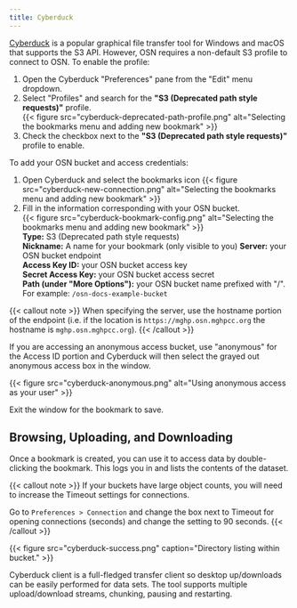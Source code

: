 ```yaml
---
title: Cyberduck
---
```


[Cyberduck](https://cyberduck.io/) is a popular graphical file transfer tool for Windows and macOS that supports the S3 API.
However, OSN requires a non-default S3 profile to connect to OSN. To enable the profile: 

1. Open the Cyberduck "Preferences" pane from the "Edit" menu dropdown.
2. Select "Profiles" and search for the **"S3 (Deprecated path style requests)"** profile.  
{{< figure src="cyberduck-deprecated-path-profile.png" alt="Selecting the bookmarks menu and adding new bookmark" >}}
1. Check the checkbox next to the **"S3 (Deprecated path style requests)"** profile to enable.

To add your OSN bucket and access credentials:

1.  Open Cyberduck and select the bookmarks icon
{{< figure src="cyberduck-new-connection.png" alt="Selecting the bookmarks menu and adding new bookmark" >}}
2.  Fill in the information corresponding with your OSN bucket.  
{{< figure src="cyberduck-bookmark-config.png" alt="Selecting the bookmarks menu and adding new bookmark" >}}  
    **Type:** S3 (Deprecated path style requests)  
    **Nickname:** A name for your bookmark (only visible to you)
    **Server:** your OSN bucket endpoint  
    **Access Key ID:** your OSN bucket access key  
    **Secret Access Key:** your OSN bucket access secret  
    **Path (under "More Options"):** your OSN bucket name prefixed with "/". For example: `/osn-docs-example-bucket`

{{< callout note >}}
When specifying the server, use the hostname portion of the endpoint
(i.e. if the location is `https://mghp.osn.mghpcc.org` the hostname is
`mghp.osn.mghpcc.org`).
{{< /callout >}}

If you are accessing an anonymous access bucket, use "anonymous" for the Access ID portion and
Cyberduck will then select the grayed out anonymous access box in the window.

{{< figure src="cyberduck-anonymous.png" alt="Using anonymous access as your user" >}}

Exit the window for the bookmark to save.

## Browsing, Uploading, and Downloading

Once a bookmark is created, you can use it to access data by
double-clicking the bookmark. This logs you in and lists the
contents of the dataset.

{{< callout note >}}
If your buckets have large object counts, you will need to
increase the Timeout settings for connections.

Go to `Preferences > Connection` and change the box next to Timeout for
opening connections (seconds) and change the setting to 90 seconds.
{{< /callout >}}

{{< figure src="cyberduck-success.png" caption="Directory listing within bucket." >}}


Cyberduck client is a full-fledged transfer client so desktop
up/downloads can be easily performed for data sets. The tool supports multiple upload/download streams, chunking, pausing
and restarting.
